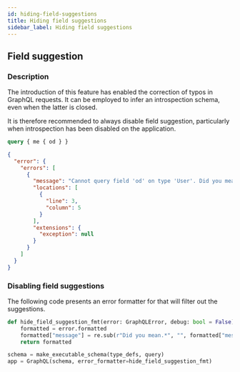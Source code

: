 ```yaml
---
id: hiding-field-suggestions
title: Hiding field suggestions
sidebar_label: Hiding field suggestions
---
```


## Field suggestion

### Description

The introduction of this feature has enabled the correction of typos in GraphQL requests. It can be employed to infer an introspection schema, even when the latter is closed.

It is therefore recommended to always disable field suggestion, particularly when introspection has been disabled on the application.

````graphql
query { me { od } }
````

````json
{
  "error": {
    "errors": [
      {
        "message": "Cannot query field 'od' on type 'User'. Did you mean 'id'?",
        "locations": [
          {
            "line": 3,
            "column": 5
          }
        ],
        "extensions": {
          "exception": null
        }
      }
    ]
  }
}
````

### Disabling field suggestions

The following code presents an error formatter for that will filter out the suggestions.

```python
def hide_field_suggestion_fmt(error: GraphQLError, debug: bool = False) -> dict:
    formatted = error.formatted
    formatted["message"] = re.sub(r"Did you mean.*", "", formatted["message"])
    return formatted

schema = make_executable_schema(type_defs, query)
app = GraphQL(schema, error_formatter=hide_field_suggestion_fmt)
```
